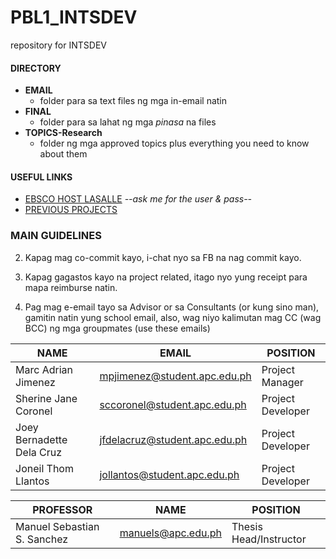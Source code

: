 # PBL1_INTSDEV
repository for INTSDEV

#### DIRECTORY ####
- __EMAIL__
	- folder para sa text files ng mga in-email natin
- __FINAL__
	- folder para sa lahat ng mga _pinasa_ na files
- __TOPICS-Research__
	- folder ng mga approved topics plus everything you need to know about them

#### USEFUL LINKS #####
- [EBSCO HOST LASALLE](https://lib1000.dlsu.edu.ph/wamvalidate?url=http%3A%2F%2F0-search.ebscohost.com.lib1000.dlsu.edu.ph%3A80%2Flogin.aspx%3Fauthtype%3Dip%2Cuid%26profile%3Dehis) *--ask me for the user & pass--*
- [PREVIOUS PROJECTS](http://projects2.apc.edu.ph/wiki/index.php/Main_Page)

### MAIN GUIDELINES ###
2. Kapag mag co-commit kayo, i-chat nyo sa FB na nag commit kayo.

3. Kapag gagastos kayo na project related, itago nyo yung receipt para mapa reimburse natin.

1. Pag mag e-email tayo sa Advisor or sa Consultants (or kung sino man), gamitin natin yung school email, also, wag niyo kalimutan mag CC (wag BCC) ng mga groupmates (use these emails)

| NAME | EMAIL | POSITION |
| ---- | ----- | ---- |
|Marc Adrian Jimenez | mpjimenez@student.apc.edu.ph | Project Manager |
|Sherine Jane Coronel | sccoronel@student.apc.edu.ph | Project Developer |
|Joey Bernadette Dela Cruz | jfdelacruz@student.apc.edu.ph | Project Developer |
|Joneil Thom Llantos | jollantos@student.apc.edu.ph | Project Developer |

| PROFESSOR | NAME | POSITION |
| --------- | ---- | -------- |
| Manuel Sebastian S. Sanchez | manuels@apc.edu.ph | Thesis Head/Instructor |
